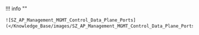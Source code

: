 !!! info ""
    
    ![SZ_AP_Management_MGMT_Control_Data_Plane_Ports](</Knowledge_Base/images/SZ_AP_Management_MGMT_Control_Data_Plane_Ports.png>)
